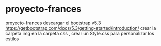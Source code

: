 # proyecto-frances
proyecto-frances
descargar el bootstrap v5.3 https://getbootstrap.com/docs/5.3/getting-started/introduction/
crear la carpeta img
en la carpeta css , crear un Style.css para personalizar los estilos
